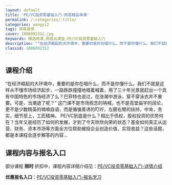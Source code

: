```yaml
---
layout: default
title: 'PE/VC投资零基础入门-网易精品单课'
permalink: /:categories/:title/
categories: wangyi2
tags: 网易提供
cover: 1006092312.jpg
keywords: 精选网课,网易云课堂,PE/VC投资零基础入门
description: "“在经济崛起的大环境中，重要的是你在唱什么，而不是你懂什么。我们不就是这样从不懂市场经济起步，一路跌跌撞撞地唱着喊着，用了三十年光景就赶出一个具有中国特色的市场经济了么？巴菲特也说过，在涨潮"
classid: 1006092312
---
```


## 课程介绍

“在经济崛起的大环境中，重要的是你在唱什么，而不是你懂什么。我们不就是这样从不懂市场经济起步，一路跌跌撞撞地唱着喊着，用了三十年光景就赶出一个具有中国特色的市场经济了么？巴菲特也说过，在涨潮中游泳，穿不穿泳衣并不重要。可是，当潮退了呢？” 这门课不是市场观念的呐喊，也不是高堂庙宇的阔论，更不是少数精英的喃喃自语，而是循循善诱的叮咛，左膀右臂的扶持，中肯，务实，细节至上，工匠精神。 PE/VC到底是什么？相比于债权，股权投资的优势何在？当年又是经历了如何的发展，才到了今天欣欣向荣的状态？基金如何真正从运营、财务、资本市场等方面全方位帮助被投企业创造价值，实现收益？这些话题，都是本课程会逐步解答的内容...

## 课程内容与报名入口

部分课程 **限时** 折扣中，课程内容详细介绍见：[PE/VC投资零基础入门-详情介绍](https://study.163.com/course/introduction/1006092312.htm?share=1&shareId=1025206652&utm_campaign=share&utm_medium=iphoneShare&utm_source=&utm_u=1025206652)

**优惠报名入口**：[PE/VC投资零基础入门-报名学习](https://study.163.com/course/introduction/1006092312.htm?share=1&shareId=1025206652&utm_campaign=share&utm_medium=iphoneShare&utm_source=&utm_u=1025206652)

